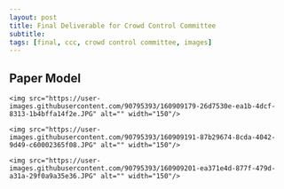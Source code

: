 ```yaml
---
layout: post
title: Final Deliverable for Crowd Control Committee
subtitle: 
tags: [final, ccc, crowd control committee, images]
---
```


## Paper Model

    <img src="https://user-images.githubusercontent.com/90795393/160909179-26d7530e-ea1b-4dcf-8313-1b4bffa14f2e.JPG" alt="" width="150"/> 
    
    <img src="https://user-images.githubusercontent.com/90795393/160909191-87b29674-8cda-4042-9d49-c60002365f08.JPG" alt="" width="150"/>
    
    <img src="https://user-images.githubusercontent.com/90795393/160909201-ea371e4d-877f-479d-a31a-29f0a9a35e36.JPG" alt="" width="150"/>







